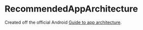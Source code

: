 # RecommendedAppArchitecture

Created off the official Android [Guide to app architecture](https://developer.android.com/jetpack/docs/guide).
